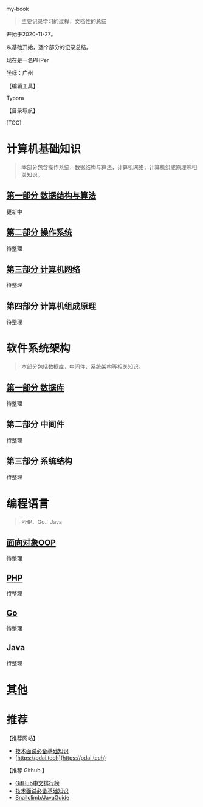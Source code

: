 my-book

> 主要记录学习的过程，文档性的总结

开始于2020-11-27。

从基础开始，逐个部分的记录总结。

现在是一名PHPer

坐标：广州



【编辑工具】

Typora



【目录导航】

[TOC]

# 计算机基础知识

> 本部分包含操作系统，数据结构与算法，计算机网络，计算机组成原理等相关知识。



## [第一部分 数据结构与算法](data-struct-algo/README.md)

更新中



## [第二部分 操作系统](operating-system/README.md)

待整理



## [第三部分 计算机网络](networks/README.md)

待整理



## 第四部分 计算机组成原理

待整理



# 软件系统架构

> 本部分包括数据库，中间件，系统架构等相关知识。



## [第一部分 数据库](database/README.md)

待整理



## 第二部分 中间件

待整理



## 第三部分 系统结构

待整理



# 编程语言

> PHP、Go、Java



## [面向对象OOP](language/oop/README.md)

待整理



## [PHP](language/php/README.md)

待整理



## [Go](language/go/README.md)

待整理



## Java

待整理



# [其他](others/README.md)





# 推荐

【推荐网站】

- [技术面试必备基础知识](http://www.cyc2018.xyz/)
- [https://pdai.tech](https://pdai.tech)



【推荐 Github 】

- [GitHub中文排行榜](https://github.com/kon9chunkit/GitHub-Chinese-Top-Charts)
- [技术面试必备基础知识](https://github.com/CyC2018/CS-Notes)
- [Snailclimb/JavaGuide](https://github.com/Snailclimb/JavaGuide)


